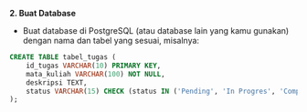 **2. Buat Database**
- Buat database di PostgreSQL (atau database lain yang kamu gunakan) dengan nama dan tabel yang sesuai, misalnya:

```sql
CREATE TABLE tabel_tugas (
    id_tugas VARCHAR(10) PRIMARY KEY,
    mata_kuliah VARCHAR(100) NOT NULL,
    deskripsi TEXT,
    status VARCHAR(15) CHECK (status IN ('Pending', 'In Progres', 'Completed'))
);
